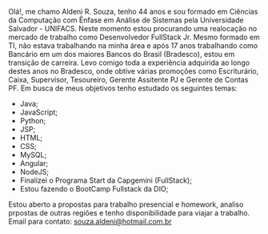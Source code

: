 Olá!, me chamo Aldeni R. Souza, tenho 44 anos e sou formado em Ciências da Computação com Ênfase em Análise de Sistemas pela Universidade Salvador - UNIFACS. Neste 
momento estou procurando uma realocação no mercado de trabalho como Desenvolvedor FullStack Jr. Mesmo formado em TI, não estava trabalhando na minha área e após 17 anos 
trabalhando como Bancário em um dos maiores Bancos do Brasil (Bradesco), estou em transição de carreira. Levo comigo toda a experiência adquirida ao longo destes anos 
no Bradesco, onde obtive várias promoções como Escriturário, Caixa, Supervisor, Tesoureiro, Gerente Assitente PJ e Gerente de Contas PF.
Em busca de meus objetivos tenho estudado os seguintes temas:

 + Java;
 + JavaScript;
 + Python;
 + JSP;
 + HTML;
 + CSS;
 + MySQL;
 + Angular;
 + NodeJS;
 + Finalizei o Programa Start da Capgemini (FullStack);
 + Estou fazendo o BootCamp Fullstack da DIO;

Estou aberto a propostas para trabalho presencial e homework, analiso prpostas de outras regiões e tenho disponibilidade para viajar a trabalho.
Email para contato: souza.aldeni@hotmail.com.br
